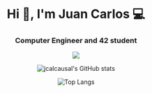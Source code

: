 <h1 align="center">Hi 👋, I'm Juan Carlos 💻</h1>
<h3 align="center">Computer Engineer and 42 student</h3>

<p align="center">
  <a href="#">
    <img src="https://skillicons.dev/icons?i=c,cpp,java,python,haskell,git,raspberrypi" />
  </a>
</p>   

<div align="center">

![jcalcausal's GitHub stats](https://github-readme-stats.vercel.app/api?username=jcalcausal&show_icons=true&theme=radical&cache_seconds=1800)

![Top Langs](https://github-readme-stats.vercel.app/api/top-langs/?username=jcalcausal&show_icons=true&theme=radical&cache_seconds=1800)

</div>
